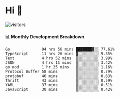 # Hi 👋
 
![visitors](https://visitor-badge.glitch.me/badge?page_id=sorcererxw.sorcererx)

#### 📊 Monthly Development Breakdown

<!--START_SECTION:waka-->
```text
Go              94 hrs 56 mins ███████▓░░ 77.61%
TypeScript      11 hrs 26 mins ▓░░░░░░░░░ 9.35%
Text            4 hrs 52 mins  ▒░░░░░░░░░ 3.99%
JSON            4 hrs 11 mins  ▒░░░░░░░░░ 3.42%
go.mod          1 hr 25 mins   ▒░░░░░░░░░ 1.16%
Protocol Buffer 58 mins        ▒░░░░░░░░░ 0.79%
protobuf        46 mins        ▒░░░░░░░░░ 0.63%
Thrift          43 mins        ▒░░░░░░░░░ 0.59%
YAML            37 mins        ▒░░░░░░░░░ 0.51%
JavaScript      30 mins        ▒░░░░░░░░░ 0.42%
```
<!--END_SECTION:waka-->
